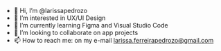 - 👋 Hi, I’m @larissapedrozo
- 👀 I’m interested in UX/UI Design
- 🌱 I’m currently learning Figma and Visual Studio Code
- 💞️ I’m looking to collaborate on app projects
- 📫 How to reach me: on my e-mail larissa.ferreirapedrozo@gmail.com


